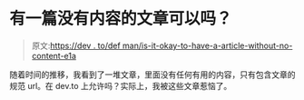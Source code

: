 # 有一篇没有内容的文章可以吗？

> 原文:[https://dev . to/def man/is-it-okay-to-have-a-article-without-no-content-e1a](https://dev.to/defman/is-it-okay-to-have-an-article-without-no-content-e1a)

随着时间的推移，我看到了一堆文章，里面没有任何有用的内容，只有包含文章的规范 url。在 dev.to 上允许吗？实际上，我被这些文章惹恼了。